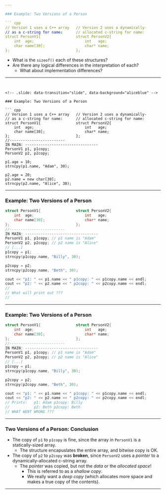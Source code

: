 ```yaml
---

### Example: Two Versions of a Person

``` cpp
// Version 1 uses a C++ array   // Version 2 uses a dynamically-
// as a c-string for name:      // allocated c-string for name:
struct PersonV1{                struct PersonV2{
    int  age;                       int   age;
    char name[30];                  char* name;
};                              };
```

- What is the `sizeof()` each of these structures?
- Are there any logical differences in the interpretation of each?
    + What about implementation differences?

<!-- .slide: data-transition="slide", data-background="aliceblue" -->

---
```


<!-- .slide: data-transition="slide", data-background="aliceblue" -->

### Example: Two Versions of a Person

``` cpp
// Version 1 uses a C++ array   // Version 2 uses a dynamically-
// as a c-string for name:      // allocated c-string for name:
struct PersonV1{                struct PersonV2{
    int  age;                       int   age;
    char name[30];                  char* name;
};                              };
//-------------------------
IN MAIN: ---------------------------------
PersonV1 p1, p1copy;
PersonV2 p2, p2copy;

p1.age = 10;
strncpy(p1.name, "Adam", 30);

p2.age = 20;
p2.name = new char[30];
strncpy(p2.name, "Alice", 30);
```

---

<!-- .slide: data-transition="slide", data-background="aliceblue" -->

### Example: Two Versions of a Person

``` cpp
struct PersonV1{                struct PersonV2{
    int  age;                       int   age;
    char name[30];                  char* name;
};                              };
//-------------------------
IN MAIN: ---------------------------------
PersonV1 p1, p1copy; // p1 name is "Adam"
PersonV2 p2, p2copy; // p2 name is "Alice"
// [...]
p1copy = p1;
strncpy(p1copy.name, "Billy", 30);

p2copy = p2;
strncpy(p2copy.name, "Beth", 30);

cout << "p1: " << p1.name << " p1copy: " << p1copy.name << endl;
cout << "p2: " << p2.name << " p2copy: " << p2copy.name << endl;
//
// What will print out ???
//
```

<!-- .slide: data-transition="none", data-background="aliceblue" -->

---

<!-- .slide: data-transition="none", data-background="aliceblue" -->

### Example: Two Versions of a Person

``` cpp
struct PersonV1{                struct PersonV2{
    int  age;                       int   age;
    char name[30];                  char* name;
};                              };
//-------------------------
IN MAIN: ---------------------------------
PersonV1 p1, p1copy; // p1 name is "Adam"
PersonV2 p2, p2copy; // p2 name is "Alice"
// [...]
p1copy = p1;
strncpy(p1copy.name, "Billy", 30);

p2copy = p2;
strncpy(p2copy.name, "Beth", 30);

cout << "p1: " << p1.name << " p1copy: " << p1copy.name << endl;
cout << "p2: " << p2.name << " p2copy: " << p2copy.name << endl;
// Prints:   p1: Adam p1copy: Billy
//           p2: Beth p2copy: Beth
// WHAT WENT WRONG ???
```


---


### Two Versions of a Person: Conclusion

- The copy of `p1` to `p1copy` is fine, since the array in `PersonV1` is a statically-sized array.
    + The structure encapuslates the entire array, and bitwise copy is OK.
- The copy of `p2` to `p2copy` was __broken__, since `PersonV2` uses a _pointer_ to a dynamically-allocated c-string array.
    + The _pointer_ was copied, but not the _data_ or the _allocated space_!
        * This is referred to as a _shallow copy_.
        * We really want a _deep copy_ (which allocates more space and makes a true copy of the contents).

---